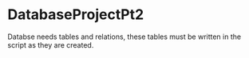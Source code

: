 # DatabaseProjectPt2
Databse needs tables and relations, these tables must be written in the script as they are created.
